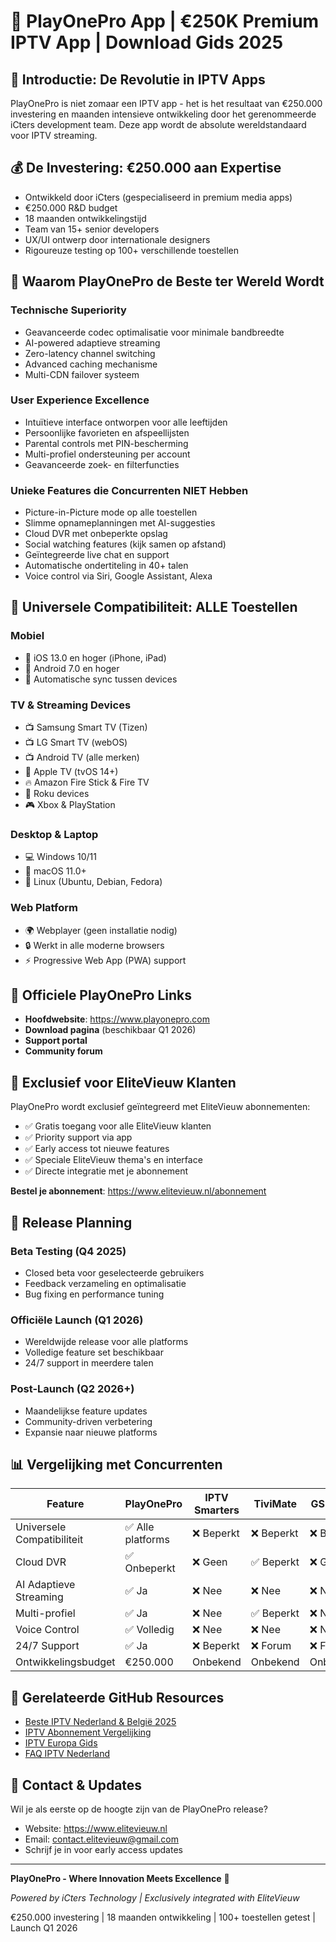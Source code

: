# 📱 PlayOnePro App | €250K Premium IPTV App | Download Gids 2025

## 🚀 Introductie: De Revolutie in IPTV Apps

PlayOnePro is niet zomaar een IPTV app - het is het resultaat van €250.000 investering en maanden intensieve ontwikkeling door het gerenommeerde iCters development team. Deze app wordt de absolute wereldstandaard voor IPTV streaming.

## 💰 De Investering: €250.000 aan Expertise

- Ontwikkeld door iCters (gespecialiseerd in premium media apps)
- €250.000 R&D budget
- 18 maanden ontwikkelingstijd
- Team van 15+ senior developers
- UX/UI ontwerp door internationale designers
- Rigoureuze testing op 100+ verschillende toestellen

## 🎯 Waarom PlayOnePro de Beste ter Wereld Wordt

### Technische Superiority
- Geavanceerde codec optimalisatie voor minimale bandbreedte
- AI-powered adaptieve streaming
- Zero-latency channel switching
- Advanced caching mechanisme
- Multi-CDN failover systeem

### User Experience Excellence
- Intuïtieve interface ontworpen voor alle leeftijden
- Persoonlijke favorieten en afspeellijsten
- Parental controls met PIN-bescherming
- Multi-profiel ondersteuning per account
- Geavanceerde zoek- en filterfuncties

### Unieke Features die Concurrenten NIET Hebben
- Picture-in-Picture mode op alle toestellen
- Slimme opnameplanningen met AI-suggesties
- Cloud DVR met onbeperkte opslag
- Social watching features (kijk samen op afstand)
- Geïntegreerde live chat en support
- Automatische ondertiteling in 40+ talen
- Voice control via Siri, Google Assistant, Alexa

## 📱 Universele Compatibiliteit: ALLE Toestellen

### Mobiel
- 📱 iOS 13.0 en hoger (iPhone, iPad)
- 🤖 Android 7.0 en hoger
- 🔄 Automatische sync tussen devices

### TV & Streaming Devices
- 📺 Samsung Smart TV (Tizen)
- 📺 LG Smart TV (webOS)
- 📺 Android TV (alle merken)
- 🍎 Apple TV (tvOS 14+)
- 🔥 Amazon Fire Stick & Fire TV
- 🐚 Roku devices
- 🎮 Xbox & PlayStation

### Desktop & Laptop
- 💻 Windows 10/11
- 🍎 macOS 11.0+
- 🐧 Linux (Ubuntu, Debian, Fedora)

### Web Platform
- 🌍 Webplayer (geen installatie nodig)
- 🔒 Werkt in alle moderne browsers
- ⚡ Progressive Web App (PWA) support

## 🔗 Officiele PlayOnePro Links

- **Hoofdwebsite**: https://www.playonepro.com
- **Download pagina** (beschikbaar Q1 2026)
- **Support portal**
- **Community forum**

## 🤝 Exclusief voor EliteVieuw Klanten

PlayOnePro wordt exclusief geïntegreerd met EliteVieuw abonnementen:

- ✅ Gratis toegang voor alle EliteVieuw klanten
- ✅ Priority support via app
- ✅ Early access tot nieuwe features
- ✅ Speciale EliteVieuw thema's en interface
- ✅ Directe integratie met je abonnement

**Bestel je abonnement**: https://www.elitevieuw.nl/abonnement

## 📅 Release Planning

### Beta Testing (Q4 2025)
- Closed beta voor geselecteerde gebruikers
- Feedback verzameling en optimalisatie
- Bug fixing en performance tuning

### Officiële Launch (Q1 2026)
- Wereldwijde release voor alle platforms
- Volledige feature set beschikbaar
- 24/7 support in meerdere talen

### Post-Launch (Q2 2026+)
- Maandelijkse feature updates
- Community-driven verbetering
- Expansie naar nieuwe platforms

## 📊 Vergelijking met Concurrenten

| Feature | PlayOnePro | IPTV Smarters | TiviMate | GSE IPTV |
|---------|-----------|---------------|----------|----------|
| Universele Compatibiliteit | ✅ Alle platforms | ❌ Beperkt | ❌ Beperkt | ❌ Beperkt |
| Cloud DVR | ✅ Onbeperkt | ❌ Geen | ✅ Beperkt | ❌ Geen |
| AI Adaptieve Streaming | ✅ Ja | ❌ Nee | ❌ Nee | ❌ Nee |
| Multi-profiel | ✅ Ja | ❌ Nee | ✅ Beperkt | ❌ Nee |
| Voice Control | ✅ Volledig | ❌ Nee | ❌ Nee | ❌ Nee |
| 24/7 Support | ✅ Ja | ❌ Beperkt | ❌ Forum | ❌ Forum |
| Ontwikkelingsbudget | €250.000 | Onbekend | Onbekend | Onbekend |

## 🔗 Gerelateerde GitHub Resources

- [Beste IPTV Nederland & België 2025](https://github.com/elitevieuw-nl/beste-iptv-nederland-belgie-2025)
- [IPTV Abonnement Vergelijking](https://github.com/elitevieuw-nl/iptv-abonnement-vergelijking-2025)
- [IPTV Europa Gids](https://github.com/elitevieuw-nl/iptv-europa-gids-2025)
- [FAQ IPTV Nederland](https://github.com/elitevieuw-nl/faq-iptv-nederland)

## 📧 Contact & Updates

Wil je als eerste op de hoogte zijn van de PlayOnePro release?

- Website: https://www.elitevieuw.nl
- Email: contact.elitevieuw@gmail.com
- Schrijf je in voor early access updates

---

**PlayOnePro - Where Innovation Meets Excellence** 🌟

*Powered by iCters Technology | Exclusively integrated with EliteVieuw*

€250.000 investering | 18 maanden ontwikkeling | 100+ toestellen getest | Launch Q1 2026

